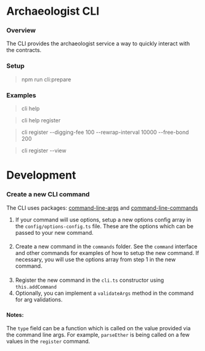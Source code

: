 # Archaeologist CLI

### Overview

The CLI provides the archaeologist service a way to quickly interact with the contracts.

### Setup

> npm run cli:prepare

### Examples

> cli help

> cli help register

> cli register --digging-fee 100 --rewrap-interval 10000 --free-bond 200

> cli register --view

# Development

### Create a new CLI command

The CLI uses packages: [command-line-args](https://github.com/75lb/command-line-args) and [command-line-commands](https://github.com/75lb/command-line-commands)

1. If your command will use options, setup a new options config array in the `config/options-config.ts` file. These are the options which can be passed to your new command.

####

2. Create a new command in the `commands` folder. See the `command` interface and other commands for examples of how to setup the new command. If necessary, you will use the options array from step 1 in the new command.

####

3. Register the new command in the `cli.ts` constructor using `this.addCommand`
4. Optionally, you can implement a `validateArgs` method in the command for arg validations.

###

#### Notes:

The `type` field can be a function which is called on the value provided via the command line args. For example, `parseEther` is being called on a few values in the `register` command.
